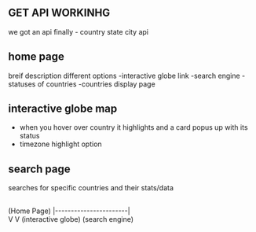 ## GET API WORKINHG
<!-- options:
- Mapbox- out of bounds
- Google Maps- out of bounds
- TomTom- out of bounds
etc.


Relavent apis without banking needed:
https://github.com/public-apis/public-apis
- MapQuest
- REST Countries
- Zippopotam.us
- Cartes.io -->
we got an api finally - country state city api


## home page
breif description
different options
-interactive globe link
-search engine
    -statuses of countries
-countries display page



## interactive globe map
- when you hover over country it highlights and a card popus up with its status
- timezone highlight option



## search page
searches for specific countries and their stats/data



##

(Home Page)
    |-----------------------|   
    V                       V
(interactive globe)     (search engine)

